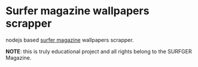 Surfer magazine wallpapers scrapper
============================
nodejs based [surfer magazine](http://www.surfermag.com/wallpapers/) wallpapers scrapper.

**NOTE**: this is truly educational project and all rights belong to the SURFGER Magazine.
